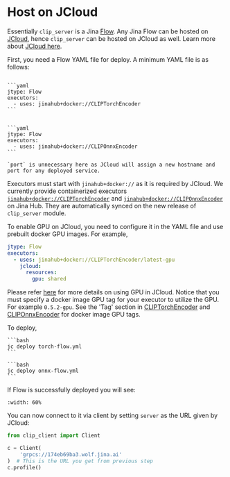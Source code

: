 # Host on JCloud

Essentially `clip_server` is a Jina [Flow](https://docs.jina.ai/fundamentals/flow/). Any Jina Flow can be hosted on [JCloud](https://docs.jina.ai/fundamentals/jcloud/), hence `clip_server` can be hosted on JCloud as well. Learn more about [JCloud here](https://docs.jina.ai/fundamentals/jcloud/).


First, you need a Flow YAML file for deploy. A minimum YAML file is as follows:

````{tab} torch-flow.yml

```yaml
jtype: Flow
executors:
  - uses: jinahub+docker://CLIPTorchEncoder
```

````
````{tab} onnx-flow.yml

```yaml
jtype: Flow
executors:
  - uses: jinahub+docker://CLIPOnnxEncoder
```

````

```{tip}
`port` is unnecessary here as JCloud will assign a new hostname and port for any deployed service. 
```

Executors must start with `jinahub+docker://` as it is required by JCloud. We currently provide containerized executors [`jinahub+docker://CLIPTorchEncoder`](https://hub.jina.ai/executor/gzpbl8jh) and [`jinahub+docker://CLIPOnnxEncoder`](https://hub.jina.ai/executor/2a7auwg2) on Jina Hub. They are automatically synced on the new release of `clip_server` module. 

To enable GPU on JCloud, you need to configure it in the YAML file and use prebuilt docker GPU images. For example,

```yaml
jtype: Flow
executors:
  - uses: jinahub+docker://CLIPTorchEncoder/latest-gpu
    jcloud:
      resources:
        gpu: shared
```

Please refer [here](https://docs.jina.ai/fundamentals/jcloud/yaml-spec/#gpu) for more details on using GPU in JCloud.
Notice that you must specify a docker image GPU tag for your executor to utilize the GPU. For example `0.5.2-gpu`. 
See the 'Tag' section in [CLIPTorchEncoder](https://hub.jina.ai/executor/gzpbl8jh) and [CLIPOnnxEncoder](https://hub.jina.ai/executor/2a7auwg2) for docker image GPU tags.

To deploy,

````{tab} PyTorch-backed
```bash
jc deploy torch-flow.yml
```
````

````{tab} ONNX-backed
```bash
jc deploy onnx-flow.yml
```
````


If Flow is successfully deployed you will see:

```{figure} jc-deploy.png
:width: 60%
```

You can now connect to it via client by setting  `server` as the URL given by JCloud:

```python
from clip_client import Client

c = Client(
    'grpcs://174eb69ba3.wolf.jina.ai'
)  # This is the URL you get from previous step
c.profile()
```
